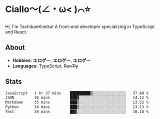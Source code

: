 # Ciallo～(∠・ω< )⌒⭐️

Hi, I'm TachibanKimika! A front-end developer specializing in TypeScript and React.

## About
- **Hobbies:** **エロゲー**, **エロゲー**, **エロゲー**
- **Languages:** TypeScript, ~~Ren’Py~~

## Stats
<!--START_SECTION:waka-->

```txt
JavaScript   1 hr 37 mins    █████████▒░░░░░░░░░░░░░░░   37.40 %
JSON         36 mins         ███▓░░░░░░░░░░░░░░░░░░░░░   14.12 %
Markdown     35 mins         ███▒░░░░░░░░░░░░░░░░░░░░░   13.52 %
Python       34 mins         ███▒░░░░░░░░░░░░░░░░░░░░░   13.13 %
Text         26 mins         ██▓░░░░░░░░░░░░░░░░░░░░░░   10.18 %
```

<!--END_SECTION:waka-->

<!-- ![Metrics](https://metrics.lecoq.io/TachibanaKimika?template=classic&base.activity=0&base.community=0&base.repositories=0&languages=1&isocalendar=1&isocalendar.duration=half-year&languages.limit=8&languages.sections=most-used&languages.colors=github&languages.threshold=0%25&languages.indepth=false&languages.recent.load=300&languages.recent.days=14&config.timezone=Asia%2FShanghai)
 -->
